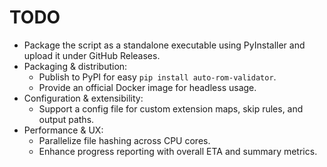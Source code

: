 # TODO

- Package the script as a standalone executable using PyInstaller and upload it under GitHub Releases.
- Packaging & distribution:
  - Publish to PyPI for easy `pip install auto-rom-validator`.
  - Provide an official Docker image for headless usage.
- Configuration & extensibility:
  - Support a config file for custom extension maps, skip rules, and output paths.
- Performance & UX:
  - Parallelize file hashing across CPU cores.
  - Enhance progress reporting with overall ETA and summary metrics.
